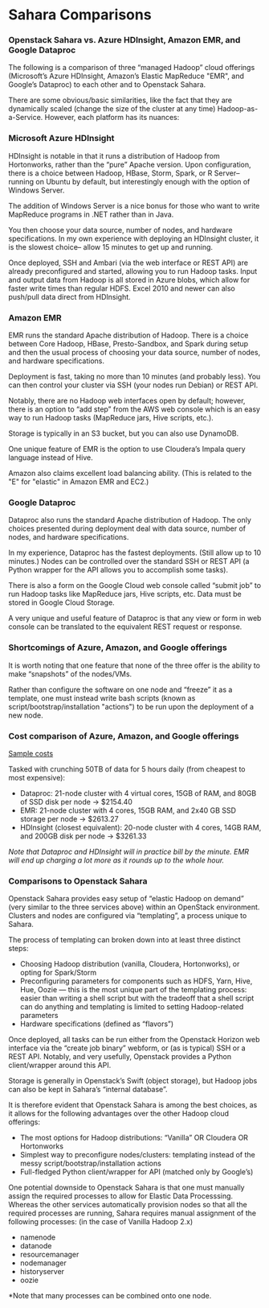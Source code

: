 # Sahara Comparisons

### Openstack Sahara vs. Azure HDInsight, Amazon EMR, and Google Dataproc
The following is a comparison of three “managed Hadoop” cloud offerings (Microsoft’s Azure HDInsight, Amazon’s Elastic MapReduce "EMR", and Google’s Dataproc) to each other and to Openstack Sahara.

There are some obvious/basic similarities, like the fact that they are dynamically scaled (change the size of the cluster at any time) Hadoop-as-a-Service. However, each platform has its nuances:

### Microsoft Azure HDInsight
HDInsight is notable in that it runs a distribution of Hadoop from Hortonworks, rather than the “pure” Apache version. Upon configuration, there is a choice between Hadoop, HBase, Storm, Spark, or R Server– running on Ubuntu by default, but interestingly enough with the option of Windows Server. 

The addition of Windows Server is a nice bonus for those who want to write MapReduce programs in .NET rather than in Java. 

You then choose your data source, number of nodes, and hardware specifications. In my own experience with deploying an HDInsight cluster, it is the slowest choice– allow 15 minutes to get up and running. 

Once deployed, SSH and Ambari (via the web interface or REST API)  are already preconfigured and started, allowing you to run Hadoop tasks. Input and output data from Hadoop is all stored in Azure blobs, which allow for faster write times than regular HDFS. Excel 2010 and newer can also push/pull data direct from HDInsight.

### Amazon EMR
EMR runs the standard Apache distribution of Hadoop. There is a choice between Core Hadoop, HBase, Presto-Sandbox, and Spark during setup and then the usual process of choosing your data source, number of nodes, and hardware specifications. 

Deployment is fast, taking no more than 10 minutes (and probably less). You can then control your cluster via SSH (your nodes run Debian) or REST API. 

Notably, there are no Hadoop web interfaces open by default; however, there is an option to “add step” from the AWS web console which is an easy way to run Hadoop tasks (MapReduce jars, Hive scripts, etc.). 

Storage is typically in an S3 bucket, but you can also use DynamoDB. 

One unique feature of EMR is the option to use Cloudera’s Impala query language instead of Hive. 

Amazon also claims excellent load balancing ability. (This is related to the "E" for "elastic" in Amazon EMR and EC2.)

### Google Dataproc
Dataproc also runs the standard Apache distribution of Hadoop. The only choices presented during deployment deal with data source, number of nodes, and hardware specifications.

In my experience, Dataproc has the fastest deployments. (Still allow up to 10 minutes.) Nodes can be controlled over the standard SSH or REST API (a Python wrapper for the API allows you to accomplish some tasks). 

There is also a form on the Google Cloud web console called “submit job” to run Hadoop tasks like MapReduce jars, Hive scripts, etc. Data must be stored in Google Cloud Storage.

A very unique and useful feature of Dataproc is that any view or form in web console can be translated to the equivalent REST request or response.

### Shortcomings of Azure, Amazon, and Google offerings
It is worth noting that one feature that none of the three offer is the ability to make “snapshots” of the nodes/VMs.

Rather than configure the software on one node and “freeze” it as a template, one must instead write bash scripts (known as script/bootstrap/installation "actions") to be run upon the deployment of a new node.

### Cost comparison of Azure, Amazon, and Google offerings
[Sample costs](https://cloud.google.com/blog/big-data/2016/03/understanding-cloud-pricing-part-6-big-data-processing-engines)

Tasked with crunching 50TB of data for 5 hours daily (from cheapest to most expensive):
* Dataproc: 21-node cluster with 4 virtual cores, 15GB of RAM, and 80GB of SSD disk per node → $2154.40
* EMR: 21-node cluster with 4 cores, 15GB RAM, and 2x40 GB SSD storage per node → $2613.27
* HDInsight (closest equivalent): 20-node cluster with 4 cores, 14GB RAM, and 200GB disk per node → $3261.33

*Note that Dataproc and HDInsight will in practice bill by the minute. EMR will end up charging a lot more as it rounds up to the whole hour.*

### Comparisons to Openstack Sahara
Openstack Sahara provides easy setup of “elastic Hadoop on demand” (very similar to the three services above) within an OpenStack environment. Clusters and nodes are configured via “templating”, a process unique to Sahara.

The process of templating can broken down into at least three distinct steps:
* Choosing Hadoop distribution (vanilla, Cloudera, Hortonworks), or opting for Spark/Storm
* Preconfiguring parameters for components such as HDFS, Yarn, Hive, Hue, Oozie — this is the most unique part of the templating process: easier than writing a shell script but with the tradeoff that a shell script can do anything and templating is limited to setting Hadoop-related parameters
* Hardware specifications (defined as “flavors”)

Once deployed, all tasks can be run either from the Openstack Horizon web interface via the “create job binary” webform, or (as is typical) SSH or a REST API. Notably, and very usefully, Openstack provides a Python client/wrapper around this API.

Storage is generally in Openstack’s Swift (object storage), but Hadoop jobs can also be kept in Sahara’s “internal database”. 

It is therefore evident that Openstack Sahara is among the best choices, as it allows for the following advantages over the other Hadoop cloud offerings:
* The most options for Hadoop distributions: “Vanilla” OR Cloudera OR Hortonworks
* Simplest way to preconfigure nodes/clusters: templating instead of the messy script/bootstrap/installation actions
* Full-fledged Python client/wrapper for API (matched only by Google’s)

One potential downside to Openstack Sahara is that one must manually assign the required processes to allow for Elastic Data Processsing. Whereas the other services automatically provision nodes so that all the required processes are running, Sahara requires manual assignment of the following processes: (in the case of Vanilla Hadoop 2.x)
* namenode
* datanode
* resourcemanager
* nodemanager
* historyserver
* oozie

*Note that many processes can be combined onto one node.

